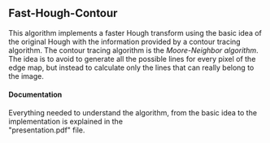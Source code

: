 ## Fast-Hough-Contour

This algorithm implements a faster Hough transform using the basic idea of the original Hough with the information provided by a contour tracing algorithm. The contour tracing algorithm is the _Moore-Neighbor algorithm_. <br>
The idea is to avoid to generate all the possible lines for every pixel of the edge map, but instead to calculate only the lines that can really belong to the image. <br>

#### Documentation
Everything needed to understand the algorithm, from the basic idea to the implementation is explained in the <br>
"presentation.pdf" file.

